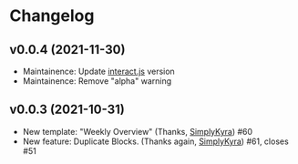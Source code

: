 # Changelog

## v0.0.4 (2021-11-30)

- Maintainence: Update [interact.js](https://interactjs.io/) version
- Maintainence: Remove "alpha" warning

## v0.0.3 (2021-10-31)

- New template: "Weekly Overview" (Thanks, [SimplyKyra](https://github.com/SimplyKyra))
  #60
- New feature: Duplicate Blocks. (Thanks again, 
  [SimplyKyra](https://github.com/SimplyKyra)) #61, closes #51